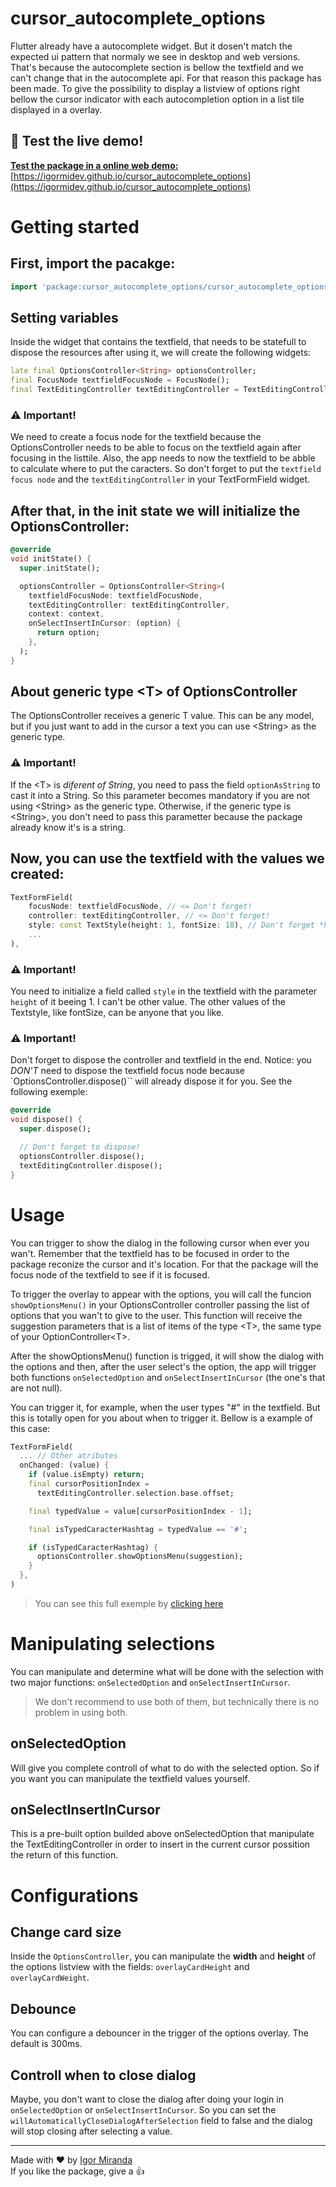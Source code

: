 # cursor_autocomplete_options
Flutter already have a autocomplete widget. But it dosen't match the expected ui pattern that normaly we see in desktop and web versions.
That's because the autocomplete section is bellow the textfield and we can't change that in the autocomplete api.
For that reason this package has been made. To give the possibility to display a listview of options right bellow the
cursor indicator with each autocompletion option in a list tile displayed in a overlay. 

## 🌟 Test the live demo!
<b>[Test the package in a online web demo:](https://igormidev.github.io/cursor_autocomplete_options)</b><br>
[https://igormidev.github.io/cursor_autocomplete_options](https://igormidev.github.io/cursor_autocomplete_options)

# Getting started

## First, import the pacakge:
```dart
import 'package:cursor_autocomplete_options/cursor_autocomplete_options.dart';
```

## Setting variables
Inside the widget that contains the textfield, that needs to be statefull to dispose the resources after using it, we will create the following widgets:

```dart
late final OptionsController<String> optionsController;  
final FocusNode textfieldFocusNode = FocusNode(); 
final TextEditingController textEditingController = TextEditingController();
```

### ⚠️ Important!
We need to create a focus node for the textfield because the OptionsController needs to be able to focus on the textfield again after focusing in the listtile. Also, the app needs to now the textfield to be abble to calculate where to put the caracters. So don't forget to put the `textfield focus node` and the `textEditingController` in your TextFormField widget.  

## After that, in the init state we will initialize the OptionsController:

```dart
@override
void initState() {
  super.initState();

  optionsController = OptionsController<String>(
    textfieldFocusNode: textfieldFocusNode,
    textEditingController: textEditingController,
    context: context,
    onSelectInsertInCursor: (option) {
      return option;
    },
  );
}
```

## About generic type \<T> of OptionsController
The OptionsController receives a generic T value. This can be any model, but if you just want
to add in the cursor a text you can use \<String> as the generic type.

### ⚠️ Important!
If the \<T> is *diferent of String*, you need to pass the field `optionAsString` to cast it into a String. So this parameter becomes mandatory if you are not using \<String> as the generic type. Otherwise, if the generic type is \<String>, you don't need to pass this parametter because the package already know it's is a string.

## Now, you can use the textfield with the values we created:

```dart
TextFormField(
    focusNode: textfieldFocusNode, // <= Don't forget!
    controller: textEditingController, // <= Don't forget!
    style: const TextStyle(height: 1, fontSize: 18), // Don't forget *height* parametter!
    ...
),
```

### ⚠️ Important!
You need to initialize a field called `style` in the textfield with the parameter `height` of it beeing 1. I can't be other value.
The other values of the Textstyle, like fontSize, can be anyone that you like.

### ⚠️ Important!
Don't forget to dispose the controller and textfield in the end.
Notice: you *DON'T* need to dispose the textfield focus node because `OptionsController.dispose()`` will already dispose it for you. See the following exemple:

```dart
@override
void dispose() {
  super.dispose();

  // Don't forget to dispose!
  optionsController.dispose();
  textEditingController.dispose();
}
```

# Usage

You can trigger to show the dialog in the following cursor when ever you wan't.
Remember that the textfield has to be focused in order to the package reconize the cursor and it's location. For that the package will the focus node of the textfield to see if it is focused.

To trigger the overlay to appear with the options, you will call the funcion `showOptionsMenu()` in your OptionsController controller passing the list of options that you wan't
to give to the user. This function will receive the suggestion parameters that is a list of items of the type \<T>, the same type of your OptionController\<T>.

After the showOptionsMenu() function is trigged, it will show the dialog with the options and then, after the user select's the option, the app will trigger both functions `onSelectedOption` and `onSelectInsertInCursor` (the one's that are not null).

You can trigger it, for example, when the user types "#" in the textfield. But this is totally open for you about when to trigger it. Bellow is a example of this case:

```dart
TextFormField(
  ... // Other atributes
  onChanged: (value) {
    if (value.isEmpty) return;
    final cursorPositionIndex =
      textEditingController.selection.base.offset;

    final typedValue = value[cursorPositionIndex - 1];

    final isTypedCaracterHashtag = typedValue == '#';

    if (isTypedCaracterHashtag) {
      optionsController.showOptionsMenu(suggestion);
    }
  },
)
```

> You can see this full exemple by [clicking here](https://pub.dev/packages/cursor_autocomplete_options/example)

# Manipulating selections
You can manipulate and determine what will be done with the selection with two major functions: `onSelectedOption` and `onSelectInsertInCursor`.
> We don't recommend to use both of them, but technically there is no problem in using both.

## onSelectedOption
Will give you complete controll of what to do with the selected option. So if you want you can manipulate the textfield values yourself.

## onSelectInsertInCursor
This is a pre-built option builded above onSelectedOption that manipulate the TextEditingController in order to insert in the current cursor possition the return of this function.

# Configurations

## Change card size
Inside the `OptionsController`, you can manipulate the **width** and **height** of the options listview with the fields: `overlayCardHeight` and `overlayCardWeight`.

## Debounce
You can configure a debouncer in the trigger of the options overlay. The default is 300ms.

## Controll when to close dialog
Maybe, you don't want to close the dialog after doing your login in `onSelectedOption` or `onSelectInsertInCursor`. So you can set the `willAutomaticallyCloseDialogAfterSelection` field to false and the dialog will stop closing after selecting a value.

---
Made with ❤ by [Igor Miranda](https://github.com/igormidev) <br>
If you like the package, give a 👍